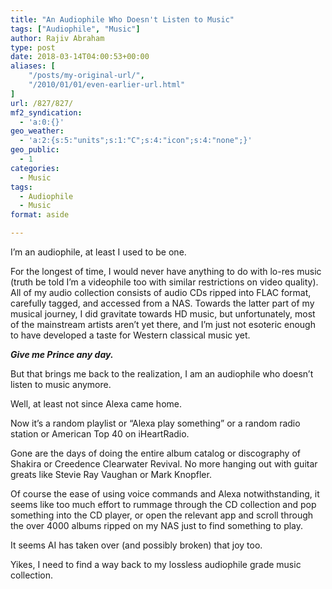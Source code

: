 ```yaml
---
title: "An Audiophile Who Doesn't Listen to Music"
tags: ["Audiophile", "Music"]
author: Rajiv Abraham
type: post
date: 2018-03-14T04:00:53+00:00
aliases: [
    "/posts/my-original-url/",
    "/2010/01/01/even-earlier-url.html"
]
url: /827/827/
mf2_syndication:
  - 'a:0:{}'
geo_weather:
  - 'a:2:{s:5:"units";s:1:"C";s:4:"icon";s:4:"none";}'
geo_public:
  - 1
categories:
  - Music
tags:
  - Audiophile
  - Music
format: aside

---
```

I&#8217;m an audiophile, at least I used to be one.

For the longest of time, I would never have anything to do with lo-res music (truth be told I&#8217;m a videophile too with similar restrictions on video quality). All of my audio collection consists of audio CDs ripped into FLAC format, carefully tagged, and accessed from a NAS. Towards the latter part of my musical journey, I did gravitate towards HD music, but unfortunately, most of the mainstream artists aren&#8217;t yet there, and I&#8217;m just not esoteric enough to have developed a taste for Western classical music yet.

_**Give me Prince any day.**_

But that brings me back to the realization, I am an audiophile who doesn&#8217;t listen to music anymore.

Well, at least not since Alexa came home.

Now it&#8217;s a random playlist or &#8220;Alexa play something&#8221; or a random radio station or American Top 40 on iHeartRadio.

Gone are the days of doing the entire album catalog or discography of Shakira or Creedence Clearwater Revival. No more hanging out with guitar greats like Stevie Ray Vaughan or Mark Knopfler.

Of course the ease of using voice commands and Alexa notwithstanding, it seems like too much effort to rummage through the CD collection and pop something into the CD player, or open the relevant app and scroll through the over 4000 albums ripped on my NAS just to find something to play.

It seems AI has taken over (and possibly broken) that joy too.

Yikes, I need to find a way back to my lossless audiophile grade music collection.